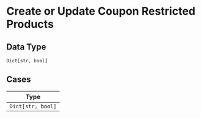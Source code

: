
# Create or Update Coupon Restricted Products

## Data Type

`Dict[str, bool]`

## Cases

| Type |
|  --- |
| `Dict[str, bool]` |

